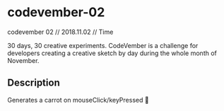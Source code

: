 # codevember-02
codevember 02 // 2018.11.02 // Time

30 days, 30 creative experiments.
CodeVember is a challenge for developers creating a creative sketch by day during the whole month of November.

## Description
Generates a carrot on mouseClick/keyPressed :carrot:
